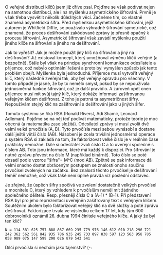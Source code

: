 O veřejné distribuci klíčů jsem již dříve psal. Pojďme se však podívat nejen na samotnou distribuci, ale i na myšlenku asymetrického šifrování. Prvně je však třeba vysvětlit několik důležitých věcí. Začněme tím, co vlastně znamená asymetrická šifra. Před myšlenkou asymetrického šifrování, jejíž autorem je Whitfield Diffie, se používalo výhradně šifrování symetrické, což znamená, že proces dešifrování zakódované zprávy je přesně opačný k procesu šifrování. Asymetrické šifrování však zavádí myšlenku použití jiného klíče na šifrování a jiného na dešifrování.

Jak to vyřešit? Jak je možné použít jiný klíč na šifrování a jiný na dešifrování? Již existoval koncept, který umožňoval výměnu  klíčů veřejně (a bezpečně). Stále byl však na principu synchronní komunikace odesílatele a příjemce, což nebylo optimální řešení a proto byl vymyšlen způsob jak tento problém obejít. Myšlenka byla jednoduchá. Příjemce musí vytvořit veřejný klíč, který následně zveřejní tak, aby byl veřejný opravdu pro všechny. V tomto případě je jasné, že by to nemělo smysl, pokud by se nepoužívala jednosměrná funkce šifrování, což je další pravidlo. A zároveň opět onen příjemce musí mít svůj tajný klíč, který dokáže informaci zašifrovanou veřejným klíčem dešifrovat. Z toho je patrná ta asymetričnost šifry. Nepoužívám stejný klíč na zašifrování a dešifrování jako u jiných šifer.

Tomuto systému se říká RSA (Ronald Riverst, Adi Shamir, Leonard Adleman). Pojďme se na něj teď podívat matematicky, protože teorie je moc obecná (a matematika zase složitá). Odesílatel zprávy si musí zvolit dvě velmi velká prvočísla (A, B). Tyto prvočísla mezi sebou vynásobí a dostane další ještě větší číslo (AB). Násobení je zcela triviální jednosměrná operace a systém RSA si zakládá na tom, že faktorizovat velké číslo je v reálním čase prakticky nemožné. Dále si odesílatel zvolí číslo C a to uveřejní společně s číslem AB. Toto jsou informace, které má každý k dispozici. Pro šifrování je nutné zprávu převést na číslo M (například binárně). Toto číslo se poté dosadí podle vzorce "šifra"= M^C (mod AB). Zpětně se pak informace dá velmi snadno dostat obráceným postupem se znalostí onoho součinu prvočísel zvolených na začátku. Bez znalosti těchto prvočísel je dešifrování téměř nemožné, což však také není úplně pravda viz poslední odstavec.

Je zřejmé, že úspěch šifry spočívá ve zvolení dostatečně velkých prvočísel a mocnitele C, který by vzhledem k prvočíslům neměl mít žádného společného dělitele. Resp. přesněji čísla C a (A-1) * (B-1). Při představení RSA byl pro jeho reprezentaci uveřejněn zašifrovaný text s veřejným klíčem. Soutěžním úkolem bylo faktorizovat veřejný klíč na dvě složky a poté zprávu dešifrovat. Faktorizace trvala ve výsledku celkem 17 let, kdy tým 600 dobrovolníků oznámil 26. dubna 1994 činitele veřejného klíče. A jaký že byl ten klíč?

```
N = 114 381 625 757 888 867 669 235 779 976 146 612 010 218 296 721 242 362 562 561 842 935 706 935 245 733 897 830 597 123 563 958 705 058 989 075 147 599 290 026 879 543 541
```

Dílčí prvočísla si nechám jako tajemství? (-:
